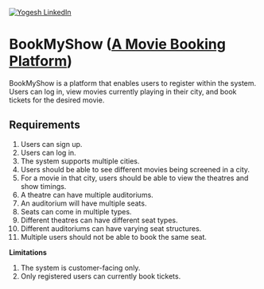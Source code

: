 [![Yogesh LinkedIn](https://img.shields.io/badge/Yogesh-LinkedIn-blue.svg?style=for-the-badge)](https://www.linkedin.com/in/yogesh-verma-221375116/)

# BookMyShow ([A Movie Booking Platform](https://in.bookmyshow.com/))
BookMyShow is a platform that enables users to register within the system. Users can log in, view movies currently playing in their city, and book tickets for the desired movie.

## Requirements
1. Users can sign up.
2. Users can log in.
3. The system supports multiple cities.
4. Users should be able to see different movies being screened in a city.
5. For a movie in that city, users should be able to view the theatres and show timings.
6. A theatre can have multiple auditoriums.
7. An auditorium will have multiple seats.
8. Seats can come in multiple types.
9. Different theatres can have different seat types.
10. Different auditoriums can have varying seat structures.
11. Multiple users should not be able to book the same seat.

**Limitations**
1. The system is customer-facing only.
2. Only registered users can currently book tickets.
